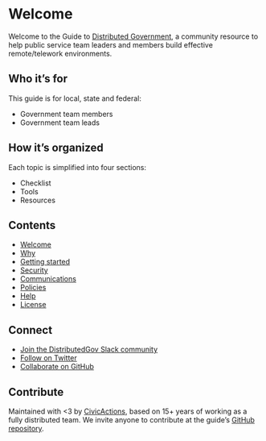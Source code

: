 # Welcome

Welcome to the Guide to [Distributed Government](https://distributedgov.org), a community resource to help public service team leaders and members build effective remote/telework environments.

## Who it’s for

This guide is for local, state and federal:

* Government team members
* Government team leads

## How it’s organized

Each topic is simplified into four sections:

* Checklist
* Tools
* Resources

## Contents

* [Welcome](README.md)
* [Why](why.md)
* [Getting started](getting-started.md)
* [Security](security.md)
* [Communications](communications.md)
* [Policies](policies.md)
* [Help](help.md)
* [License](license-info.md)

## Connect

* [Join the DistributedGov Slack community](https://distributedgov.herokuapp.com/)
* [Follow on Twitter](https://twitter.com/distributedgov)
* [Collaborate on GitHub](https://github.com/distributedgov)

## Contribute

Maintained with <3 by [CivicActions](https://civicactions.com/), based on 15+ years of working as a fully distributed team. We invite anyone to contribute at the guide’s [GitHub repository](https://github.com/distributedgov/guide).
